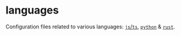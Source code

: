 # languages

Configuration files related to various languages: [`js`/`ts`](./js), [`python`](./python) & [`rust`](./rust).

